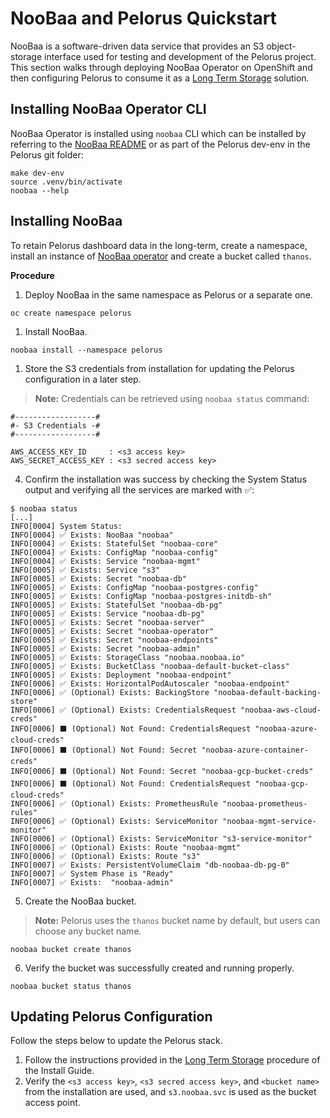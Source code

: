 # NooBaa and Pelorus Quickstart
NooBaa is a software-driven data service that provides an S3 object-storage interface used for testing and development of the Pelorus project. This section walks through deploying NooBaa Operator on OpenShift and then configuring Pelorus to consume it as a [Long Term Storage](Install.md#configure-long-term-storage-recommended) solution.

## Installing NooBaa Operator CLI
NooBaa Operator is installed using `noobaa` CLI which can be installed by referring to the [NooBaa README](https://github.com/noobaa/noobaa-operator/blob/master/README.md) or as part of the Pelorus dev-env in the Pelorus git folder:

```
make dev-env
source .venv/bin/activate
noobaa --help
```

## Installing NooBaa
To retain Pelorus dashboard data in the long-term, create a namespace, install an instance of [NooBaa operator](https://github.com/noobaa/noobaa-operator) and create a bucket called `thanos`.

**Procedure**

1. Deploy NooBaa in the same namespace as Pelorus or a separate one.

```
oc create namespace pelorus
```
1. Install NooBaa.

```
noobaa install --namespace pelorus
```
1. Store the S3 credentials from installation for updating the Pelorus configuration in a later step.

> **Note:** Credentials can be retrieved using `noobaa status` command:

```
#------------------#
#- S3 Credentials -#
#------------------#

AWS_ACCESS_KEY_ID     : <s3 access key>
AWS_SECRET_ACCESS_KEY : <s3 secred access key>
```
4. Confirm the installation was success by checking the System Status output and verifying all the services are marked with ✅:

```
$ noobaa status
[...]
INFO[0004] System Status:
INFO[0004] ✅ Exists: NooBaa "noobaa"
INFO[0004] ✅ Exists: StatefulSet "noobaa-core"
INFO[0004] ✅ Exists: ConfigMap "noobaa-config"
INFO[0004] ✅ Exists: Service "noobaa-mgmt"
INFO[0005] ✅ Exists: Service "s3"
INFO[0005] ✅ Exists: Secret "noobaa-db"
INFO[0005] ✅ Exists: ConfigMap "noobaa-postgres-config"
INFO[0005] ✅ Exists: ConfigMap "noobaa-postgres-initdb-sh"
INFO[0005] ✅ Exists: StatefulSet "noobaa-db-pg"
INFO[0005] ✅ Exists: Service "noobaa-db-pg"
INFO[0005] ✅ Exists: Secret "noobaa-server"
INFO[0005] ✅ Exists: Secret "noobaa-operator"
INFO[0005] ✅ Exists: Secret "noobaa-endpoints"
INFO[0005] ✅ Exists: Secret "noobaa-admin"
INFO[0005] ✅ Exists: StorageClass "noobaa.noobaa.io"
INFO[0005] ✅ Exists: BucketClass "noobaa-default-bucket-class"
INFO[0005] ✅ Exists: Deployment "noobaa-endpoint"
INFO[0006] ✅ Exists: HorizontalPodAutoscaler "noobaa-endpoint"
INFO[0006] ✅ (Optional) Exists: BackingStore "noobaa-default-backing-store"
INFO[0006] ✅ (Optional) Exists: CredentialsRequest "noobaa-aws-cloud-creds"
INFO[0006] ⬛ (Optional) Not Found: CredentialsRequest "noobaa-azure-cloud-creds"
INFO[0006] ⬛ (Optional) Not Found: Secret "noobaa-azure-container-creds"
INFO[0006] ⬛ (Optional) Not Found: Secret "noobaa-gcp-bucket-creds"
INFO[0006] ⬛ (Optional) Not Found: CredentialsRequest "noobaa-gcp-cloud-creds"
INFO[0006] ✅ (Optional) Exists: PrometheusRule "noobaa-prometheus-rules"
INFO[0006] ✅ (Optional) Exists: ServiceMonitor "noobaa-mgmt-service-monitor"
INFO[0006] ✅ (Optional) Exists: ServiceMonitor "s3-service-monitor"
INFO[0006] ✅ (Optional) Exists: Route "noobaa-mgmt"
INFO[0006] ✅ (Optional) Exists: Route "s3"
INFO[0007] ✅ Exists: PersistentVolumeClaim "db-noobaa-db-pg-0"
INFO[0007] ✅ System Phase is "Ready"
INFO[0007] ✅ Exists:  "noobaa-admin"
```

5. Create the NooBaa bucket.

> **Note:** Pelorus uses the `thanos` bucket name by default, but users can choose any bucket name.
```
noobaa bucket create thanos
```

6. Verify the bucket was successfully created and running properly.
```
noobaa bucket status thanos
```

## Updating Pelorus Configuration
Follow the steps below to update the Pelorus stack.

1. Follow the instructions provided in the [Long Term Storage](Install.md#configure-long-term-storage-recommended) procedure of the Install Guide.
1. Verify the `<s3 access key>`, `<s3 secred access key>`, and `<bucket name>` from the installation are used, and `s3.noobaa.svc` is used as the bucket access point.
